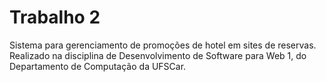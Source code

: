 # Trabalho 2

Sistema para gerenciamento de promoções de hotel em sites de reservas. Realizado na disciplina de Desenvolvimento de Software para Web 1, do Departamento de Computação da UFSCar.
